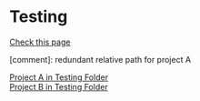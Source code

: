 # Testing

[Check this page](/)

[comment]: redundant relative path for project A

[Project A in Testing Folder](/Testing/subproject-a)\
[Project B in Testing Folder](subproject-b)
